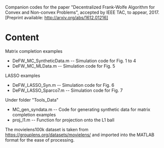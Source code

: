 Companion codes for the paper "Decentralized Frank-Wolfe Algorithm for Convex and Non-convex Problems", accepted by IEEE TAC, to appear, 2017. [Preprint available: http://arxiv.org/abs/1612.01216]

# Content

Matrix completion examples
- DeFW_MC_SyntheticData.m -- Simulation code for Fig. 1 to 4
- DeFW_MC_MLData.m -- Simulation code for Fig. 5

LASSO examples
- DeFW_LASSO_Syn.m -- Simulation code for Fig. 6
- DeFW_LASSO_Sparco7.m -- Simulation code for Fig. 7

Under folder "Tools_Data"
- MC_gen_syndata.m -- Code for generating synthetic data for matrix completion examples
- proj_l1.m -- Function for projection onto the L1 ball

The movielens100k dataset is taken from https://grouplens.org/datasets/movielens/ and imported into the MATLAB format for the ease of processing.
